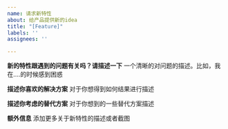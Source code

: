 ```yaml
---
name: 请求新特性
about: 给产品提供新的idea
title: "[Feature]"
labels: ''
assignees: ''

---
```


**新的特性跟遇到的问题有关吗？请描述一下**
一个清晰的对问题的描述。比如，我在....的时候感到困惑

**描述你喜欢的解决方案**
对于你想得到如何结果进行描述

**描述你考虑的替代方案**
对于你想到的一些替代方案描述

**额外信息**
添加更多关于新特性的描述或者截图
